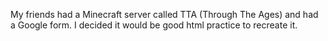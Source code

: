 My friends had a Minecraft server called TTA (Through The Ages) and had a Google form. I decided it would be good html practice to recreate it.
